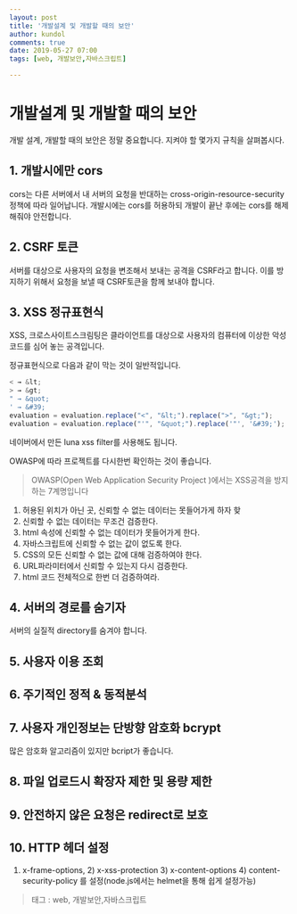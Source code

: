 ```yaml
---
layout: post
title: '개발설계 및 개발할 때의 보안'
author: kundol
comments: true
date: 2019-05-27 07:00
tags: [web, 개발보안,자바스크립트]

---  
```


# 개발설계 및 개발할 때의 보안
개발 설계, 개발할 때의 보안은 정말 중요합니다. 지켜야 할 몇가지 규칙을 살펴봅시다. 

## 1. 개발시에만 cors
cors는 다른 서버에서 내 서버의 요청을 반대하는 cross-origin-resource-security정책에 따라 일어납니다. 
개발시에는 cors를 허용하되 개발이 끝난 후에는 cors를 해제해줘야 안전합니다. 

## 2. CSRF 토큰
서버를 대상으로 사용자의 요청을 변조해서 보내는 공격을 CSRF라고 합니다. 이를 방지하기 위해서 요청을 보낼 때 CSRF토큰을 함께 보내야 합니다. 

## 3. XSS 정규표현식
XSS, 크로스사이트스크림팅은 클라이언트를 대상으로 사용자의 컴퓨터에 이상한 악성코드를 심어 놓는 공격입니다. 

정규표현식으로 다음과 같이 막는 것이 일반적입니다. 
```js
< → &lt;
> → &gt;
" → &quot;
' → &#39;
evaluation = evaluation.replace("<", "&lt;").replace(">", "&gt;");
evaluation = evaluation.replace("'", "&quot;").replace('"', '&#39;'); 
```
네이버에서 만든 luna xss filter를 사용해도 됩니다. 

OWASP에 따라 프로젝트를 다시한번 확인하는 것이 좋습니다. 

 > OWASP(Open Web Application Security Project )에서는 XSS공격을 방지하는 7계명입니다

1. 허용된 위치가 아닌 곳, 신뢰할 수 없는 데이터는 못들어가게 하자 핮
2. 신뢰할 수 없는 데이터는 무조건 검증한다. 
3. html 속성에 신뢰할 수 없는 데이터가 못들어가게 한다. 
4. 자바스크립트에 신뢰할 수 없는 값이 없도록 한다. 
5. CSS의 모든 신뢰할 수 없는 값에 대해 검증하여야 한다. 
6. URL파라미터에서 신뢰할 수 있는지 다시 검증한다. 
7. html 코드 전체적으로 한번 더 검증하여라. 

## 4. 서버의 경로를 숨기자 
서버의 실질적 directory를 숨겨야 합니다.  

## 5. 사용자 이용 조회

## 6. 주기적인 정적 & 동적분석

## 7. 사용자 개인정보는 단방향 암호화 bcrypt
많은 암호화 알고리즘이 있지만 bcript가 좋습니다. 

## 8. 파일 업로드시 확장자 제한 및 용량 제한

## 9. 안전하지 않은 요청은 redirect로 보호

## 10. HTTP 헤더 설정
1) x-frame-options, 2) x-xss-protection 3) x-content-options 4) content-security-policy 를 설정(node.js에서는 helmet을 통해 쉽게 설정가능) 


 > 태그 : web, 개발보안,자바스크립트
